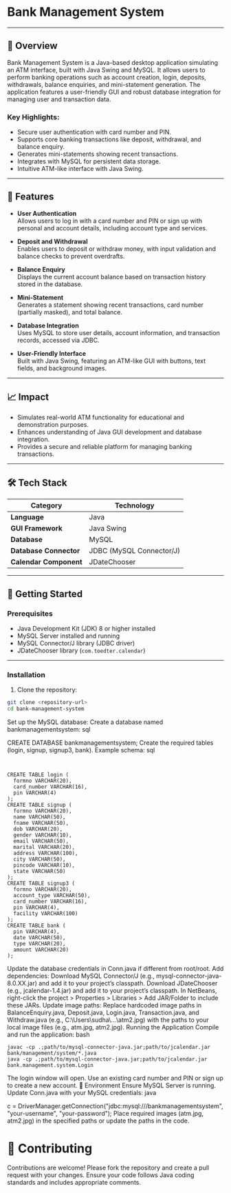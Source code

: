 # Bank Management System

---

## 🏦 Overview
Bank Management System is a Java-based desktop application simulating an ATM interface, built with Java Swing and MySQL. It allows users to perform banking operations such as account creation, login, deposits, withdrawals, balance enquiries, and mini-statement generation. The application features a user-friendly GUI and robust database integration for managing user and transaction data.

### Key Highlights:
- Secure user authentication with card number and PIN.
- Supports core banking transactions like deposit, withdrawal, and balance enquiry.
- Generates mini-statements showing recent transactions.
- Integrates with MySQL for persistent data storage.
- Intuitive ATM-like interface with Java Swing.

---

## 🚀 Features
- **User Authentication**  
  Allows users to log in with a card number and PIN or sign up with personal and account details, including account type and services.

- **Deposit and Withdrawal**  
  Enables users to deposit or withdraw money, with input validation and balance checks to prevent overdrafts.

- **Balance Enquiry**  
  Displays the current account balance based on transaction history stored in the database.

- **Mini-Statement**  
  Generates a statement showing recent transactions, card number (partially masked), and total balance.

- **Database Integration**  
  Uses MySQL to store user details, account information, and transaction records, accessed via JDBC.

- **User-Friendly Interface**  
  Built with Java Swing, featuring an ATM-like GUI with buttons, text fields, and background images.

---

## 📈 Impact
- Simulates real-world ATM functionality for educational and demonstration purposes.
- Enhances understanding of Java GUI development and database integration.
- Provides a secure and reliable platform for managing banking transactions.

---

## 🛠 Tech Stack
| **Category**         | **Technology**          |
|-----------------------|-------------------------|
| **Language**         | Java                   |
| **GUI Framework**    | Java Swing             |
| **Database**         | MySQL                  |
| **Database Connector** | JDBC (MySQL Connector/J) |
| **Calendar Component** | JDateChooser           |

---

## 🚀 Getting Started

### Prerequisites
- Java Development Kit (JDK) 8 or higher installed
- MySQL Server installed and running
- MySQL Connector/J library (JDBC driver)
- JDateChooser library (`com.toedter.calendar`)

---

### Installation
1. Clone the repository:
  ```bash
  git clone <repository-url>
  cd bank-management-system

```
Set up the MySQL database:
Create a database named bankmanagementsystem:
sql



CREATE DATABASE bankmanagementsystem;
Create the required tables (login, signup, signup3, bank). Example schema:
sql
```


CREATE TABLE login (
  formno VARCHAR(20),
  card_number VARCHAR(16),
  pin VARCHAR(4)
);
CREATE TABLE signup (
  formno VARCHAR(20),
  name VARCHAR(50),
  fname VARCHAR(50),
  dob VARCHAR(20),
  gender VARCHAR(10),
  email VARCHAR(50),
  marital VARCHAR(20),
  address VARCHAR(100),
  city VARCHAR(50),
  pincode VARCHAR(10),
  state VARCHAR(50)
);
CREATE TABLE signup3 (
  formno VARCHAR(20),
  account_type VARCHAR(50),
  card_number VARCHAR(16),
  pin VARCHAR(4),
  facility VARCHAR(100)
);
CREATE TABLE bank (
  pin VARCHAR(4),
  date VARCHAR(50),
  type VARCHAR(20),
  amount VARCHAR(20)
);
```
Update the database credentials in Conn.java if different from root/root.
Add dependencies:
Download MySQL Connector/J (e.g., mysql-connector-java-8.0.XX.jar) and add it to your project’s classpath.
Download JDateChooser (e.g., jcalendar-1.4.jar) and add it to your project’s classpath.
In NetBeans, right-click the project > Properties > Libraries > Add JAR/Folder to include these JARs.
Update image paths:
Replace hardcoded image paths in BalanceEnquiry.java, Deposit.java, Login.java, Transaction.java, and Withdraw.java (e.g., C:\\Users\\sudha\\...\\atm2.jpg) with the paths to your local image files (e.g., atm.jpg, atm2.jpg).
Running the Application
Compile and run the application:
bash

```
javac -cp .;path/to/mysql-connector-java.jar;path/to/jcalendar.jar bank/management/system/*.java
java -cp .;path/to/mysql-connector-java.jar;path/to/jcalendar.jar bank.management.system.Login
```
The login window will open. Use an existing card number and PIN or sign up to create a new account.
🌳 Environment
Ensure MySQL Server is running.
Update Conn.java with your MySQL credentials:
java

c = DriverManager.getConnection("jdbc:mysql:///bankmanagementsystem", "your-username", "your-password");
Place required images (atm.jpg, atm2.jpg) in the specified paths or update the paths in the code.
# 🤝 Contributing
Contributions are welcome! Please fork the repository and create a pull request with your changes. Ensure your code follows Java coding standards and includes appropriate comments.

